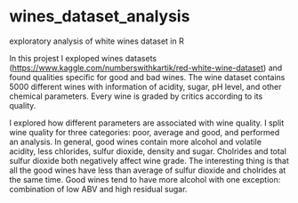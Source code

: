 # wines_dataset_analysis
exploratory analysis of white wines dataset in R

In this projest I exploped wines datasets (https://www.kaggle.com/numberswithkartik/red-white-wine-dataset) and found qualities specific for good and bad wines.
The wine dataset contains 5000 different wines with information of acidity, sugar, pH level, and other chemical parameters. Every wine is graded by critics according to its quality.

I explored how different parameters are associated with wine quality. I split wine quality for three categories: poor, average and good, and performed an analysis. In general, good wines contain more alcohol and volatile acidity, less chlorides, sulfur dioxide, density and sugar. Cholrides and total sulfur dioxide both negatively affect wine grade. The interesting thing is that all the good wines have less than average of sulfur dioxide and cholrides at the same time. Good wines tend to have more alcohol with one exception: combination of low ABV and high residual sugar.
